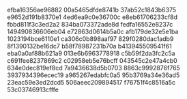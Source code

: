 efba16356ae96882
00a5465dfde8741b
37ab52c1843b6375
e9652d191b8370e1
4ed6ea9c0e36700c
e8eb61706233cf8d
fbbd811f3c3ed2a2
834ba073372ade8d
fedfa16552e8237c
149490836606eb04
e72863d0614b5a0c
afb179de32e5e1ba
1023194bce6110e1
ca306c0b898aaf97
829f0280dac1adb9
8f1390132be16dc7
b58f78987231b70a
b413945509541f61
eba0a0af88b621a9
013e6b6963778918
c5b59f2da3fc2c5a
c691fee8237869c2
c02958eb5e76bcff
043545c2e47a4cb0
634e0dec819ef8cd
7a9436638d5b0703
8863c9992876f765
3937934396ecec19
a965267edabfc0a5
95b3769a34e36ad5
23eac59e3ed2dcd5
506aeec209894517
f76751f4c8516a5c
53c03746913cfffe
